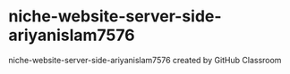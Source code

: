 # niche-website-server-side-ariyanislam7576
niche-website-server-side-ariyanislam7576 created by GitHub Classroom
